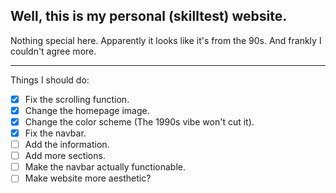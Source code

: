 ## Well, this is my personal (skilltest) website.

Nothing special here. Apparently it looks like it's from the 90s. And frankly I couldn't agree more.

---

Things I should do:
 - [x] Fix the scrolling function.
 - [x] Change the homepage image.
 - [x] Change the color scheme (The 1990s vibe won't cut it).
 - [x] Fix the navbar.
 - [ ] Add the information.
 - [ ] Add more sections.
 - [ ] Make the navbar actually functionable.
 - [ ] Make website more aesthetic?
